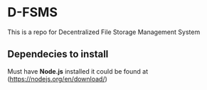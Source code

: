 # D-FSMS
This is a repo for Decentralized File Storage Management System 
## Dependecies to install
Must have **Node.js** installed it could be found at (https://nodejs.org/en/download/)
